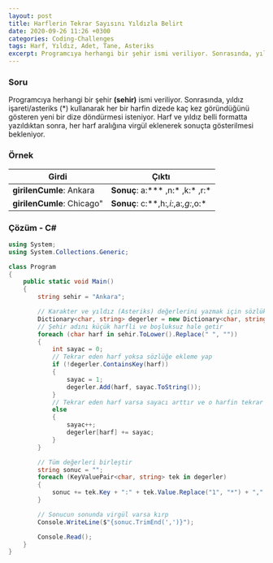 ```yaml
---
layout: post
title: Harflerin Tekrar Sayısını Yıldızla Belirt
date: 2020-09-26 11:26 +0300
categories: Coding-Challenges
tags: Harf, Yıldız, Adet, Tane, Asteriks
excerpt: Programcıya herhangi bir şehir ismi veriliyor. Sonrasında, yıldız işareti/asteriks kullanarak her bir harfin dizede kaç kez göründüğünü gösteren yeni bir dize döndürmesi isteniyor. Harf ve yıldız belli formatta yazıldıktan sonra, her harf aralığına virgül eklenerek sonuçta gösterilmesi bekleniyor...
---
```

### Soru
Programcıya herhangi bir şehir **(sehir)** ismi veriliyor. Sonrasında, yıldız işareti/asteriks (*) kullanarak her bir harfin dizede kaç kez göründüğünü gösteren yeni bir dize döndürmesi isteniyor. Harf ve yıldız belli formatta yazıldıktan sonra, her harf aralığına virgül eklenerek sonuçta gösterilmesi bekleniyor.

### Örnek

| Girdi                      | Çıktı                               |
|----------------------------|-------------------------------------|
| **girilenCumle**: Ankara   | **Sonuç**: a:*** ,n:* ,k:* ,r:*        |
| **girilenCumle**: Chicago" | **Sonuç**: c:**,h:*,i:*,a:*,g:*,o:* |

### Çözüm - C#
```csharp
using System;
using System.Collections.Generic;

class Program
{
    public static void Main()
    {
        string sehir = "Ankara";

        // Karakter ve yıldız (Asteriks) değerlerini yazmak için sözlük dizisi oluştur
        Dictionary<char, string> degerler = new Dictionary<char, string>();
        // Şehir adını küçük harfli ve boşluksuz hale getir
        foreach (char harf in sehir.ToLower().Replace(" ", ""))
        {
            int sayac = 0;
            // Tekrar eden harf yoksa sözlüğe ekleme yap
            if (!degerler.ContainsKey(harf))
            {
                sayac = 1;
                degerler.Add(harf, sayac.ToString());
            }
            // Tekrar eden harf varsa sayacı arttır ve o harfin tekrar sayısını güncelle
            else
            {
                sayac++;
                degerler[harf] += sayac;
            }
        }

        // Tüm değerleri birleştir
        string sonuc = "";
        foreach (KeyValuePair<char, string> tek in degerler)
        {
            sonuc += tek.Key + ":" + tek.Value.Replace("1", "*") + ",";
        }

        // Sonucun sonunda virgül varsa kırp
        Console.WriteLine($"{sonuc.TrimEnd(',')}");

        Console.Read();
    }
}
```

